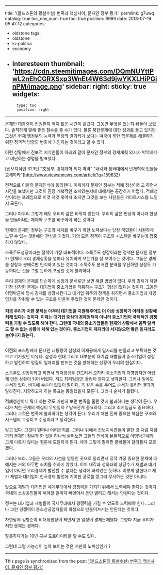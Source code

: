 
---
title: '(올드스톤의 횡설수설) 변죽과 핵심사이, 문재인 정부 평가.'
permlink: g7uwq
catalog: true
toc_nav_num: true
toc: true
position: 9999
date: 2018-07-19 05:47:12
categories:
- oldstone
tags:
- oldstone
- kr-politics
- economy
- interesteem
thumbnail: 'https://cdn.steemitimages.com/DQmNUYttPwL2nEhCGRXSxp3WnEt4W63d9jwYKXLHiPGinPM/image.png'
sidebar:
    right:
        sticky: true
widgets:
    -
        type: toc
        position: right
---


문재인 대통령이 집권한지 적지 않은 시간이 흘렀다. 그동안 무엇을 했는지 뒤돌아 보았다. 
솔직하게 말해 좋은 점수를 줄 수가 없다. 물론 북한문제에 대한 성과를 들고 있지만 그것은 현재 행정부의 능력과 역량의 결과라기 보다는 미국이 북한 핵문제를 해결하기 위한 정책적 방향의 변화에 기인하는 것이라고 할 수 있다. 

이런 상황에서 진보적 지식인들이 아래와 같이 문재인 정부의 경제개혁 의지가 박약하다고 비난하는 성명을 발표했다. 

[진보지식인 323인 "文정부, 경제개혁 의지 박약"
"내각과 청와대에서 반개혁적 인물들 교체하라"]http://www.viewsnnews.com/article?q=159632)

전적으로 이들의 문제인식에 동의한다. 이제까지 문재인 정부는 적폐 청산이라고 하면서 시간을 보냈지만 그것이 진정 개혁적인 조치였는지에 대해서는 공감하기 어렵다. 적폐청산이라는 프레임으로 이것 저것 묶어서 조지면 그것을 보는 사람들은 카타르시스를 느낄 지 모른다. 

그러나 아무리 그렇게 해도 우리의 삶은 바뀌지 않는다. 우리의 삶은 현상이 아니라 현상을 만들어내는 체제와 구조를 바꾸어야 하는 것이다.

현재의 문재인 정부는 구조와 체제를 바꾸기 위한 노력보다는 당장 국민들이 시원하게 느낄 수 있는 것들에만 관심을 가졌다. 거의 모든 정책이 구조와 시스템을 바꾸는데 집중하지 않았다. 

소득주도성장이라는 정책이 가장 대표적이다. 소득주도 성장이라는 정책은 문재인 정부가 현재의 우리 경제상황을 얼마나 유치하게 보는가를 잘 보여주는 것이다. 그들은 경제를 성장과 분배로만 인식하고 있는 것이다. 소득주도 분배란 분배를 우선하면 성장도 가능하다는 것을 그럴 듯하게 포장한 것에 불과하다. 

우리 경제의 문제를 단순하게 성장과 분배로만 보면 해결 방법이 없다. 우리 경제가 처한 가장 심각한 문제는 대기업이 중소기업을 착취하는 구조가 형성되었다는 것이다. 그동안 이명박근혜 당시 경제를 성장시킨다고 대기업	 위주의 정책을 취하면서 중소기업과 자영업자를 착취할 수 있는 구조를 만들어 주었던 것이 문제인 것이다. 

#### 지금 우리가 처한 문제는 아무리 대기업을 지원해주어도 더 이상 성장하기 어려운 상황에 처해 있다는 것이다. 이제는 대기업 중심의 경제정책이 아니라 중소기업이 국제적인 경쟁력을 가질 수 있도록 해야 한다. 그런데 국내의 중소기업들은 현재의 상황에서 꼼짝 달싹도 할 수 없는 상황에 처해 있는 것이다. 중소기업이 제자리에 서지않으면 좋은 일자리도 늘어나지 않는다. 
##

이전의 포스팅에서 문재인 대통령이 삼성의 이재용에게 일자리를 만들라고 부탁하는 것 보고 기가찼던 이유다. 삼성과 현대 그리고 대부분의 대기업 재벌들이 중소기업이 성장하고 발전하여 양질의 일자리를 만드는 것을 방해하는 상황이 우리의 현실이다. 

소득주도 성장이라고 하면서 최저임금을 건드려서 오히려 중소기업과 자영업자만 어렵게 만든 상황이 되어 버렸다. 저도 최저임금은 올라야 한다고 생각한다. 그러나 일에도 순서가 있다. 바둑에 수순이 있듯이 말이다. 똑 같은 수를 두어도 순서가 틀리면 결과가 달라진다. 지향하고자 하는 목표는 동일했을지 모른다. 그러나 순서가 틀렸다. 

적폐청산이니 뭐니 하는 것도 가만히 보면 변죽을 울린 것에 불과하다는 생각이 든다. 우리가 처한 문제의 핵심이 무엇일까 ? 남북관계 중요하다. 그리고 최저임금도 중요하다. 그러나 그것은 변죽에 불과하다는 생각이 든다. 우리가 처한 진짜 중요한 핵심은 구조와 시스템의 교정이고 수정이라고 생각한다. 

알고 있다. 그것이 얼마나 어려운지를. 그러나 위에서 진보지식인들이 말한 것 처럼 지금까지 문재인 정부가 한 것을 하나씩 살펴보면 그들의 인식이 본질적으로 이명박근혜와 크게 다르지 않다는 결론에 도달하게 된다. 제가 그렇게 말하면 문빠들이 달려들지 모르겠다. 

그러나 보라. 그들은 우리의 시선을 엉뚱한 곳으로 돌리면서 정작 가장 중요한 문제에 대해서는 거의 아무런 조치를 취하지 않았다. 이미 내각과 청와대의 상당수가 재벌과 대기업이 아니면 우리경제가 발전할 수 없다는 생각에 빠져있는 듯하다. 이렇게 말한다고 제가 재벌과 대기업이 한국경제 발전에 기여한 공로를 깡그리 무시하는 것은 아니다.

앞으로 재벌과 대기업은 세계무대에서 경쟁력을 가지기 위해서 노력해야 한다는 것이다. 국내의 소상공인들이 해야할 일까지 빼앗아서 돈만 벌려고 해서는 안된다는 것이다. 

정부는 대기업과 재벌들이 국제무대에서 경쟁력을 가질 수 있도록 노력해야 한다. 그러나 그런 경쟁력이 중소상공업자들의 희생으로 만들어져서는 안된다는 것이다. 

자한당에 김병준이 비대위원장이 되면서 한 일성이 경제문제였다. 
그렇다 지금 우리가 처한 문제는 경제다. 

잘못하다가는 10년 공부 도로아미타불 할 수도 있다. 

그런데 그럴 가능성이 높아 보이는 것은 저만의 노파심인가 ?

- - -

This page is synchronized from the post: ['(올드스톤의 횡설수설) 변죽과 핵심사이, 문재인 정부 평가.'](https://steemit.com/@oldstone/g7uwq)
